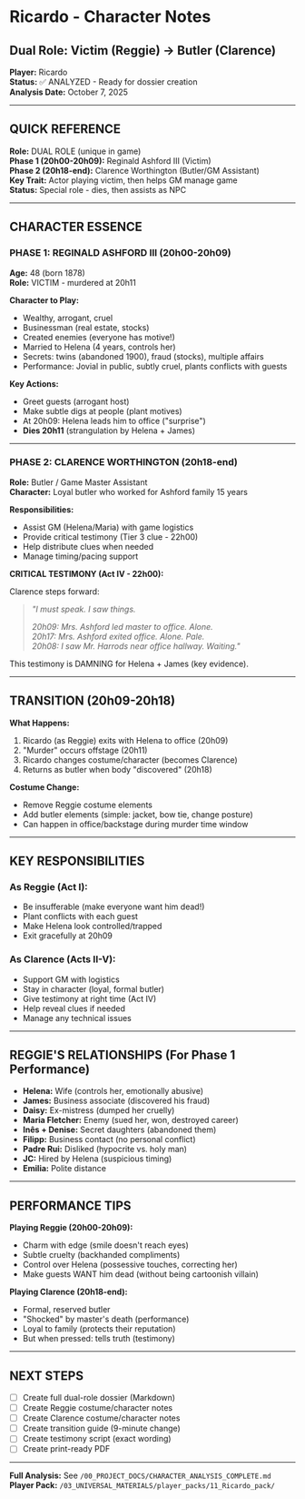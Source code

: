 # Ricardo - Character Notes
## Dual Role: Victim (Reggie) → Butler (Clarence)

**Player:** Ricardo  
**Status:** ✅ ANALYZED - Ready for dossier creation  
**Analysis Date:** October 7, 2025

---

## QUICK REFERENCE

**Role:** DUAL ROLE (unique in game)  
**Phase 1 (20h00-20h09):** Reginald Ashford III (Victim)  
**Phase 2 (20h18-end):** Clarence Worthington (Butler/GM Assistant)  
**Key Trait:** Actor playing victim, then helps GM manage game  
**Status:** Special role - dies, then assists as NPC

---

## CHARACTER ESSENCE

### PHASE 1: REGINALD ASHFORD III (20h00-20h09)

**Age:** 48 (born 1878)  
**Role:** VICTIM - murdered at 20h11

**Character to Play:**
- Wealthy, arrogant, cruel  
- Businessman (real estate, stocks)  
- Created enemies (everyone has motive!)  
- Married to Helena (4 years, controls her)  
- Secrets: twins (abandoned 1900), fraud (stocks), multiple affairs  
- Performance: Jovial in public, subtly cruel, plants conflicts with guests

**Key Actions:**
- Greet guests (arrogant host)  
- Make subtle digs at people (plant motives)  
- At 20h09: Helena leads him to office ("surprise")  
- **Dies 20h11** (strangulation by Helena + James)

---

### PHASE 2: CLARENCE WORTHINGTON (20h18-end)

**Role:** Butler / Game Master Assistant  
**Character:** Loyal butler who worked for Ashford family 15 years

**Responsibilities:**
- Assist GM (Helena/Maria) with game logistics  
- Provide critical testimony (Tier 3 clue - 22h00)  
- Help distribute clues when needed  
- Manage timing/pacing support

**CRITICAL TESTIMONY (Act IV - 22h00):**

Clarence steps forward:  
> *"I must speak. I saw things.*  
>  
> *20h09: Mrs. Ashford led master to office. Alone.*  
> *20h17: Mrs. Ashford exited office. Alone. Pale.*  
> *20h08: I saw Mr. Harrods near office hallway. Waiting."*

This testimony is DAMNING for Helena + James (key evidence).

---

## TRANSITION (20h09-20h18)

**What Happens:**
1. Ricardo (as Reggie) exits with Helena to office (20h09)  
2. "Murder" occurs offstage (20h11)  
3. Ricardo changes costume/character (becomes Clarence)  
4. Returns as butler when body "discovered" (20h18)

**Costume Change:**
- Remove Reggie costume elements  
- Add butler elements (simple: jacket, bow tie, change posture)  
- Can happen in office/backstage during murder time window

---

## KEY RESPONSIBILITIES

### As Reggie (Act I):
- Be insufferable (make everyone want him dead!)  
- Plant conflicts with each guest  
- Make Helena look controlled/trapped  
- Exit gracefully at 20h09

### As Clarence (Acts II-V):
- Support GM with logistics  
- Stay in character (loyal, formal butler)  
- Give testimony at right time (Act IV)  
- Help reveal clues if needed  
- Manage any technical issues

---

## REGGIE'S RELATIONSHIPS (For Phase 1 Performance)

- **Helena:** Wife (controls her, emotionally abusive)  
- **James:** Business associate (discovered his fraud)  
- **Daisy:** Ex-mistress (dumped her cruelly)  
- **Maria Fletcher:** Enemy (sued her, won, destroyed career)  
- **Inês + Denise:** Secret daughters (abandoned them)  
- **Filipp:** Business contact (no personal conflict)  
- **Padre Rui:** Disliked (hypocrite vs. holy man)  
- **JC:** Hired by Helena (suspicious timing)  
- **Emilia:** Polite distance

---

## PERFORMANCE TIPS

**Playing Reggie (20h00-20h09):**
- Charm with edge (smile doesn't reach eyes)  
- Subtle cruelty (backhanded compliments)  
- Control over Helena (possessive touches, correcting her)  
- Make guests WANT him dead (without being cartoonish villain)

**Playing Clarence (20h18-end):**
- Formal, reserved butler  
- "Shocked" by master's death (performance)  
- Loyal to family (protects their reputation)  
- But when pressed: tells truth (testimony)

---

## NEXT STEPS

- [ ] Create full dual-role dossier (Markdown)  
- [ ] Create Reggie costume/character notes  
- [ ] Create Clarence costume/character notes  
- [ ] Create transition guide (9-minute change)  
- [ ] Create testimony script (exact wording)  
- [ ] Create print-ready PDF  

---

**Full Analysis:** See `/00_PROJECT_DOCS/CHARACTER_ANALYSIS_COMPLETE.md`  
**Player Pack:** `/03_UNIVERSAL_MATERIALS/player_packs/11_Ricardo_pack/`

